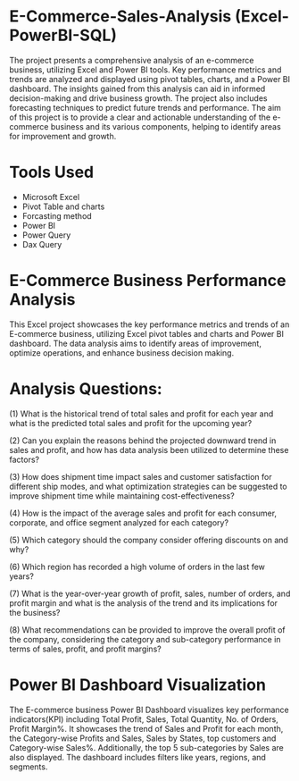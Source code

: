 # E-Commerce-Sales-Analysis (Excel-PowerBI-SQL)


The project presents a comprehensive analysis of an e-commerce business, utilizing Excel and Power BI tools. Key performance metrics and trends are analyzed and displayed using pivot tables, charts, and a Power BI dashboard. The insights gained from this analysis can aid in informed decision-making and drive business growth. The project also includes forecasting techniques to predict future trends and performance. The aim of this project is to provide a clear and actionable understanding of the e-commerce business and its various components, helping to identify areas for improvement and growth.


# Tools Used

* Microsoft Excel
* Pivot Table and charts
* Forcasting method
* Power BI
* Power Query
* Dax Query


# E-Commerce Business Performance Analysis

This Excel project showcases the key performance metrics and trends of an E-commerce business, utilizing Excel pivot tables and charts and Power BI dashboard. The data analysis aims to identify areas of improvement, optimize operations, and enhance business decision making.
# Analysis Questions:
(1) What is the historical trend of total sales and profit for each year and what is the predicted total sales and profit for the upcoming year?

(2) Can you explain the reasons behind the projected downward trend in sales and profit, and how has data analysis been utilized to determine these factors?

(3) How does shipment time impact sales and customer satisfaction for different ship modes, and what optimization strategies can be suggested to improve shipment time while maintaining cost-effectiveness?

(4) How is the impact of the average sales and profit for each consumer, corporate, and office segment analyzed for each category?

(5) Which category should the company consider offering discounts on and why?

(6) Which region has recorded a high volume of orders in the last few years?

(7) What is the year-over-year growth of profit, sales, number of orders, and profit margin and what is the analysis of the trend and its implications for the business?

(8) What recommendations can be provided to improve the overall profit of the company, considering the category and sub-category performance in terms of sales, profit, and profit margins?

# Power BI Dashboard Visualization

The E-commerce business Power BI Dashboard visualizes key performance indicators(KPI) including Total Profit, Sales, Total Quantity, No. of Orders, Profit Margin%. It showcases the trend of Sales and Profit for each month, the Category-wise Profits and Sales, Sales by States, top customers and Category-wise Sales%. Additionally, the top 5 sub-categories by Sales are also displayed. The dashboard includes filters like years, regions, and segments.
